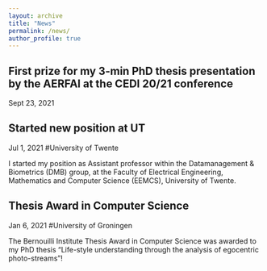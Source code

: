 ```yaml
---
layout: archive
title: "News"
permalink: /news/
author_profile: true
---
```


## First prize for my 3-min PhD thesis presentation by the AERFAI at the CEDI 20/21 conference 
Sept 23, 2021 <br>

## Started new position at UT
Jul 1, 2021 #University of Twente <br>

I started my position as Assistant professor within the Datamanagement & Biometrics (DMB) group, at the Faculty of Electrical Engineering, Mathematics and Computer Science (EEMCS), University of Twente. 

## Thesis Award in Computer Science
Jan 6, 2021 #University of Groningen <br>

The Bernouilli Institute Thesis Award in Computer Science was awarded to my PhD thesis “Life-style understanding through the analysis of egocentric photo-streams”!

